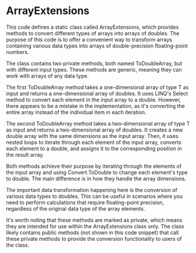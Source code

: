 # ArrayExtensions

This code defines a static class called ArrayExtensions, which provides methods to convert different types of arrays into arrays of doubles. The purpose of this code is to offer a convenient way to transform arrays containing various data types into arrays of double-precision floating-point numbers.

The class contains two private methods, both named ToDoubleArray, but with different input types. These methods are generic, meaning they can work with arrays of any data type.

The first ToDoubleArray method takes a one-dimensional array of type T as input and returns a one-dimensional array of doubles. It uses LINQ's Select method to convert each element in the input array to a double. However, there appears to be a mistake in the implementation, as it's converting the entire array instead of the individual item in each iteration.

The second ToDoubleArray method takes a two-dimensional array of type T as input and returns a two-dimensional array of doubles. It creates a new double array with the same dimensions as the input array. Then, it uses nested loops to iterate through each element of the input array, converts each element to a double, and assigns it to the corresponding position in the result array.

Both methods achieve their purpose by iterating through the elements of the input array and using Convert.ToDouble to change each element's type to double. The main difference is in how they handle the array dimensions.

The important data transformation happening here is the conversion of various data types to doubles. This can be useful in scenarios where you need to perform calculations that require floating-point precision, regardless of the original data type of the array elements.

It's worth noting that these methods are marked as private, which means they are intended for use within the ArrayExtensions class only. The class likely contains public methods (not shown in this code snippet) that call these private methods to provide the conversion functionality to users of the class.